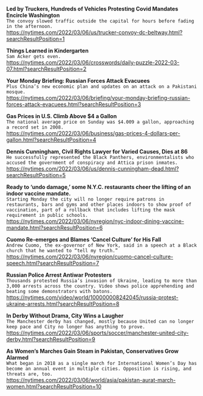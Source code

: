 **Led by Truckers, Hundreds of Vehicles Protesting Covid Mandates Encircle Washington**\
`The convoy slowed traffic outside the capital for hours before fading in the afternoon.`\
https://nytimes.com/2022/03/06/us/trucker-convoy-dc-beltway.html?searchResultPosition=1

**Things Learned in Kindergarten**\
`Sam Acker gets even.`\
https://nytimes.com/2022/03/06/crosswords/daily-puzzle-2022-03-07.html?searchResultPosition=2

**Your Monday Briefing: Russian Forces Attack Evacuees**\
`Plus China’s new economic plan and updates on an attack on a Pakistani mosque.`\
https://nytimes.com/2022/03/06/briefing/your-monday-briefing-russian-forces-attack-evacuees.html?searchResultPosition=3

**Gas Prices in U.S. Climb Above $4 a Gallon**\
`The national average price on Sunday was $4.009 a gallon, approaching a record set in 2008.`\
https://nytimes.com/2022/03/06/business/gas-prices-4-dollars-per-gallon.html?searchResultPosition=4

**Dennis Cunningham, Civil Rights Lawyer for Varied Causes, Dies at 86**\
`He successfully represented the Black Panthers, environmentalists who accused the government of conspiracy and Attica prison inmates.`\
https://nytimes.com/2022/03/06/us/dennis-cunningham-dead.html?searchResultPosition=5

**Ready to ‘undo damage,’ some N.Y.C. restaurants cheer the lifting of an indoor vaccine mandate.**\
`Starting Monday the city will no longer require patrons in restaurants, bars and gyms and other places indoors to show proof of vaccination, part of a rollback that includes lifting the mask requirement in public schools.`\
https://nytimes.com/2022/03/06/nyregion/nyc-indoor-dining-vaccine-mandate.html?searchResultPosition=6

**Cuomo Re-emerges and Blames ‘Cancel Culture’ for His Fall**\
`Andrew Cuomo, the ex-governor of New York, said in a speech at a Black church that he wanted to “tell my truth.”`\
https://nytimes.com/2022/03/06/nyregion/cuomo-cancel-culture-speech.html?searchResultPosition=7

**Russian Police Arrest Antiwar Protesters**\
`Thousands protested Russia’s invasion of Ukraine, leading to more than 3,000 arrests across the country. Video shows police apprehending and beating some demonstrators with batons.`\
https://nytimes.com/video/world/100000008242045/russia-protest-ukraine-arrests.html?searchResultPosition=8

**In Derby Without Drama, City Wins a Laugher**\
`The Manchester derby has changed, mostly because United can no longer keep pace and City no longer has anything to prove.`\
https://nytimes.com/2022/03/06/sports/soccer/manchester-united-city-derby.html?searchResultPosition=9

**As Women’s Marches Gain Steam in Pakistan, Conservatives Grow Alarmed**\
`What began in 2018 as a single march for International Women’s Day has become an annual event in multiple cities. Opposition is rising, and threats are, too.`\
https://nytimes.com/2022/03/06/world/asia/pakistan-aurat-march-women.html?searchResultPosition=10


